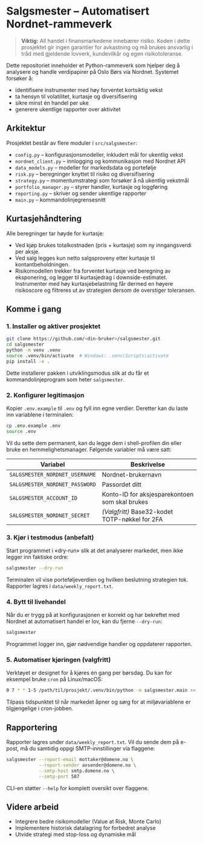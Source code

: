 # Salgsmester – Automatisert Nordnet-rammeverk

> **Viktig:** All handel i finansmarkedene innebærer risiko. Koden i dette
> prosjektet gir ingen garantier for avkastning og må brukes ansvarlig i tråd med
> gjeldende lovverk, kundevilkår og egen risikotoleranse.

Dette repositoriet inneholder et Python-rammeverk som hjelper deg å analysere og
handle verdipapirer på Oslo Børs via Nordnet. Systemet forsøker å:

- identifisere instrumenter med høy forventet kortsiktig vekst
- ta hensyn til volatilitet, kurtasje og diversifisering
- sikre minst én handel per uke
- generere ukentlige rapporter over aktivitet

## Arkitektur

Prosjektet består av flere moduler i `src/salgsmester`:

- `config.py` – konfigurasjonsmodeller, inkludert mål for ukentlig vekst
- `nordnet_client.py` – innlogging og kommunikasjon med Nordnet API
- `data_models.py` – modeller for markedsdata og portefølje
- `risk.py` – beregninger knyttet til risiko og diversifisering
- `strategy.py` – momentumstrategi som forsøker å nå ukentlig vekstmål
- `portfolio_manager.py` – styrer handler, kurtasje og loggføring
- `reporting.py` – skriver og sender ukentlige rapporter
- `main.py` – kommandolinjegrensesnitt

## Kurtasjehåndtering

Alle beregninger tar høyde for kurtasje:

- Ved kjøp brukes totalkostnaden (pris + kurtasje) som ny inngangsverdi per aksje.
- Ved salg legges kun netto salgsproveny etter kurtasje til kontantbeholdningen.
- Risikomodellen trekker fra forventet kurtasje ved beregning av eksponering,
  og legger til kurtasjedrag i downside-estimatet. Instrumenter med høy
  kurtasjebelastning får dermed en høyere risikoscore og filtreres ut av
  strategien dersom de overstiger toleransen.

## Komme i gang

### 1. Installer og aktiver prosjektet

```bash
git clone https://github.com/<din-bruker>/salgsmester.git
cd salgsmester
python -m venv .venv
source .venv/bin/activate  # Windows: .venv\Scripts\activate
pip install -e .
```

Dette installerer pakken i utviklingsmodus slik at du får et kommandolinjeprogram
som heter `salgsmester`.

### 2. Konfigurer legitimasjon

Kopier `.env.example` til `.env` og fyll inn egne verdier. Deretter kan du laste
inn variablene i terminalen:

```bash
cp .env.example .env
source .env
```

Vil du sette dem permanent, kan du legge dem i shell-profilen din eller bruke en
hemmelighetsmanager. Følgende variabler må være satt:

| Variabel | Beskrivelse |
| --- | --- |
| `SALGSMESTER_NORDNET_USERNAME` | Nordnet-brukernavn |
| `SALGSMESTER_NORDNET_PASSWORD` | Passordet ditt |
| `SALGSMESTER_ACCOUNT_ID` | Konto-ID for aksjesparekontoen som skal brukes |
| `SALGSMESTER_NORDNET_SECRET` | *(Valgfritt)* Base32-kodet TOTP-nøkkel for 2FA |

### 3. Kjør i testmodus (anbefalt)

Start programmet i «dry-run» slik at det analyserer markedet, men ikke legger inn
faktiske ordre:

```bash
salgsmester --dry-run
```

Terminalen vil vise porteføljeverdien og hvilken beslutning strategien tok.
Rapporter lagres i `data/weekly_report.txt`.

### 4. Bytt til livehandel

Når du er trygg på at konfigurasjonen er korrekt og har bekreftet med Nordnet at
automatisert handel er lov, kan du fjerne `--dry-run`:

```bash
salgsmester
```

Programmet logger inn, gjør nødvendige handler og oppdaterer rapporten.

### 5. Automatiser kjøringen (valgfritt)

Verktøyet er designet for å kjøres én gang per børsdag. Du kan for eksempel bruke
`cron` på Linux/macOS:

```bash
0 7 * * 1-5 /path/til/prosjekt/.venv/bin/python -m salgsmester.main >> salgsmester.log 2>&1
```

Tilpass tidspunktet til når markedet åpner og sørg for at miljøvariablene er
tilgjengelige i cron-jobben.

## Rapportering

Rapporter lagres under `data/weekly_report.txt`. Vil du sende dem på e-post, må
du samtidig oppgi SMTP-innstillinger via flaggene:

```bash
salgsmester --report-email mottaker@domene.no \
            --report-sender avsender@domene.no \
            --smtp-host smtp.domene.no \
            --smtp-port 587
```

CLI-en støtter `--help` for komplett oversikt over flaggene.

## Videre arbeid

- Integrere bedre risikomodeller (Value at Risk, Monte Carlo)
- Implementere historisk datalagring for forbedret analyse
- Utvide strategi med stop-loss og dynamiske mål
